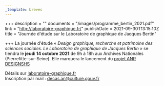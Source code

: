 ```yaml
---
_template: breves
---
```


+++
description = ""
documents = "/images/programme_bertin_2021.pdf"
link = "http://laboratoire-graphique.fr/"
publishDate = 2021-09-30T13:15:10Z
title = "Journée d'étude sur le Laboratoire de graphique de Jacques Bertin"

+++
La journée d'étude « _Design graphique, recherche et patrimoine des sciences sociales. Le Laboratoire de graphique de Jacques Bertin_ » se tiendra le **jeudi 14 octobre 2021** de 9h à 18h aux Archives Nationales (Pierrefitte-sur-Seine). Elle marquera le lancement du [projet ANR DESIGNSHS](https://anr.fr/Projet-ANR-20-CE27-0023) 

Détails sur [laboratoire-graphique.fr](http://laboratoire-graphique.fr/ "http://laboratoire-graphique.fr/")  
Inscription par mail : [decas.an@culture.gouv.fr](mailto:decas.an@culture.gouv.fr)
